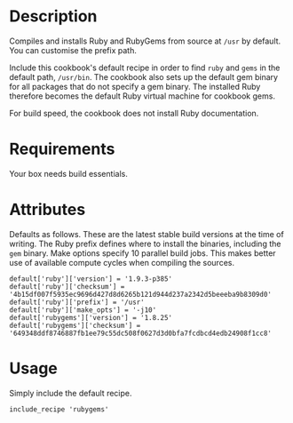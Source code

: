 Description
===========

Compiles and installs Ruby and RubyGems from source at `/usr` by default. You
can customise the prefix path.

Include this cookbook's default recipe in order to find `ruby` and `gems` in
the default path, `/usr/bin`. The cookbook also sets up the default gem binary
for all packages that do not specify a gem binary. The installed Ruby therefore
becomes the default Ruby virtual machine for cookbook gems.

For build speed, the cookbook does not install Ruby documentation.

Requirements
============

Your box needs build essentials.

Attributes
==========

Defaults as follows. These are the latest stable build versions at the time of
writing. The Ruby prefix defines where to install the binaries, including the
`gem` binary. Make options specify 10 parallel build jobs. This makes better
use of available compute cycles when compiling the sources.

    default['ruby']['version'] = '1.9.3-p385'
    default['ruby']['checksum'] = '4b15df007f5935ec9696d427d8d6265b121d944d237a2342d5beeeba9b8309d0'
    default['ruby']['prefix'] = '/usr'
    default['ruby']['make_opts'] = '-j10'
    default['rubygems']['version'] = '1.8.25'
    default['rubygems']['checksum'] = '649348ddf8746887fb1ee79c55dc508f0627d3d0bfa7fcdbcd4edb24908f1cc8'

Usage
=====

Simply include the default recipe.

    include_recipe 'rubygems'

